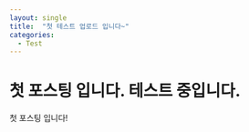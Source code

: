 ```yaml
---
layout: single
title:  "첫 테스트 업로드 입니다~"
categories: 
  - Test
---
```


# 첫 포스팅 입니다. 테스트 중입니다.

첫 포스팅 입니다!
